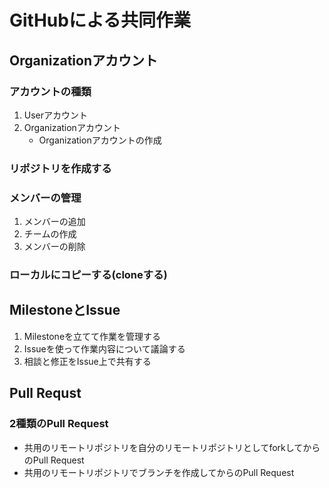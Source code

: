 # GitHubによる共同作業

## Organizationアカウント

### アカウントの種類

1. Userアカウント
1. Organizationアカウント
	- Organizationアカウントの作成

### リポジトリを作成する

### メンバーの管理

1. メンバーの追加
1. チームの作成
1. メンバーの削除

### ローカルにコピーする(cloneする)

## MilestoneとIssue

1. Milestoneを立てて作業を管理する
1. Issueを使って作業内容について議論する
1. 相談と修正をIssue上で共有する

## Pull Requst

### 2種類のPull Request

- 共用のリモートリポジトリを自分のリモートリポジトリとしてforkしてから  
のPull Request
- 共用のリモートリポジトリでブランチを作成してからのPull Request